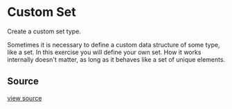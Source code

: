 # Custom Set

Create a custom set type.

Sometimes it is necessary to define a custom data structure of some type, like a
set. In this exercise you will define your own set. How it works internally
doesn't matter, as long as it behaves like a set of unique elements.


## Source

 [view source]()
